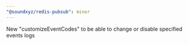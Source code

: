 ```yaml
---
"@soundxyz/redis-pubsub": minor
---
```


New "customizeEventCodes" to be able to change or disable specified events logs
